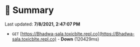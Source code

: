 # 📖 Summary
Last updated: **7/8/2021, 2:47:07 PM**

- `GET` [https://Bhadwa-sala.toxicblte.repl.co](https://Bhadwa-sala.toxicblte.repl.co) - **Down** (120429ms)

